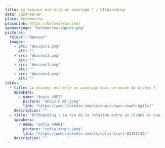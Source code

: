 ```yaml
---
title: La douceur est-elle un avantage ? / Offboarding
date: 2024-06-19
place: Betomorrow
placeLink: https://betomorrow.com/
sponsorLogo: "betomorrow-square.png"
pictures:
  folder: "douceur"
  images:
    - src: "douceur1.png"
      alt: ""
    - src: "douceur2.png"
      alt: ""
    - src: "douceur3.png"
      alt: ""
    - src: "douceur4.png"
      alt: ""
talks:
  - title: La douceur est-elle un avantage dans ce monde de brutes ?
    speakers:
      - name: "Anaïs HUET"
        picture: "anais-huet.jpeg"
        link: "https://www.linkedin.com/in/anais-huet-coach-agile/"
    description: ""
  - title: "Offboarding : La fin de la relation entre un client et une marque"
    speakers:
      - name: "Sofia KRARI"
        picture: "sofia-krari.jpeg"
        link: "https://www.linkedin.com/in/sofia-krari-02361143/"
    description: ""
---
```


